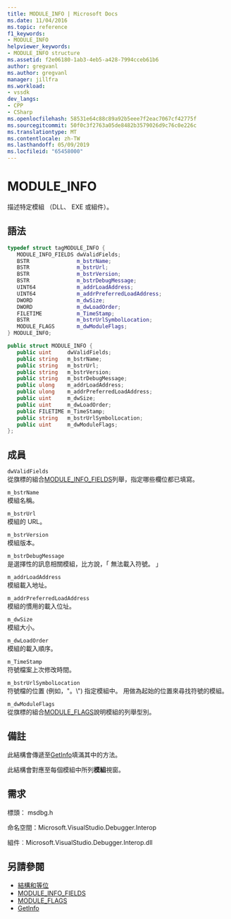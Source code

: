 ```yaml
---
title: MODULE_INFO | Microsoft Docs
ms.date: 11/04/2016
ms.topic: reference
f1_keywords:
- MODULE_INFO
helpviewer_keywords:
- MODULE_INFO structure
ms.assetid: f2e06180-1ab3-4eb5-a428-7994cceb61b6
author: gregvanl
ms.author: gregvanl
manager: jillfra
ms.workload:
- vssdk
dev_langs:
- CPP
- CSharp
ms.openlocfilehash: 58531e64c88c89a92b5eee7f2eac7067cf42775f
ms.sourcegitcommit: 50f0c3f2763a05de8482b3579026d9c76c0e226c
ms.translationtype: MT
ms.contentlocale: zh-TW
ms.lasthandoff: 05/09/2019
ms.locfileid: "65458000"
---
```

# <a name="moduleinfo"></a>MODULE_INFO
描述特定模組 （DLL、 EXE 或組件）。

## <a name="syntax"></a>語法

```cpp
typedef struct tagMODULE_INFO { 
   MODULE_INFO_FIELDS dwValidFields;
   BSTR               m_bstrName;
   BSTR               m_bstrUrl;
   BSTR               m_bstrVersion;
   BSTR               m_bstrDebugMessage;
   UINT64             m_addrLoadAddress;
   UINT64             m_addrPreferredLoadAddress;
   DWORD              m_dwSize;
   DWORD              m_dwLoadOrder;
   FILETIME           m_TimeStamp;
   BSTR               m_bstrUrlSymbolLocation;
   MODULE_FLAGS       m_dwModuleFlags;
} MODULE_INFO;
```

```csharp
public struct MODULE_INFO { 
   public uint     dwValidFields;
   public string   m_bstrName;
   public string   m_bstrUrl;
   public string   m_bstrVersion;
   public string   m_bstrDebugMessage;
   public ulong    m_addrLoadAddress;
   public ulong    m_addrPreferredLoadAddress;
   public uint     m_dwSize;
   public uint     m_dwLoadOrder;
   public FILETIME m_TimeStamp;
   public string   m_bstrUrlSymbolLocation;
   public uint     m_dwModuleFlags;
};
```

## <a name="members"></a>成員
 `dwValidFields`\
 從旗標的組合[MODULE_INFO_FIELDS](../../../extensibility/debugger/reference/module-info-fields.md)列舉，指定哪些欄位都已填寫。

 `m_bstrName`\
 模組名稱。

 `m_bstrUrl`\
 模組的 URL。

 `m_bstrVersion`\
 模組版本。

 `m_bstrDebugMessage`\
 是選擇性的訊息相關模組，比方說，「 無法載入符號。 」

 `m_addrLoadAddress`\
 模組載入地址。

 `m_addrPreferredLoadAddress`\
 模組的慣用的載入位址。

 `m_dwSize`\
 模組大小。

 `m_dwLoadOrder`\
 模組的載入順序。

 `m_TimeStamp`\
 符號檔案上次修改時間。

 `m_bstrUrlSymbolLocation`\
 符號檔的位置 (例如，"。\\") 指定模組中。 用做為起始的位置來尋找符號的模組。

 `m_dwModuleFlags`\
 從旗標的組合[MODULE_FLAGS](../../../extensibility/debugger/reference/module-flags.md)說明模組的列舉型別。

## <a name="remarks"></a>備註
 此結構會傳遞至[GetInfo](../../../extensibility/debugger/reference/idebugmodule2-getinfo.md)填滿其中的方法。

 此結構會對應至每個模組中所列**模組**視窗。

## <a name="requirements"></a>需求
 標頭： msdbg.h

 命名空間：Microsoft.VisualStudio.Debugger.Interop

 組件︰Microsoft.VisualStudio.Debugger.Interop.dll

## <a name="see-also"></a>另請參閱
- [結構和等位](../../../extensibility/debugger/reference/structures-and-unions.md)
- [MODULE_INFO_FIELDS](../../../extensibility/debugger/reference/module-info-fields.md)
- [MODULE_FLAGS](../../../extensibility/debugger/reference/module-flags.md)
- [GetInfo](../../../extensibility/debugger/reference/idebugmodule2-getinfo.md)
